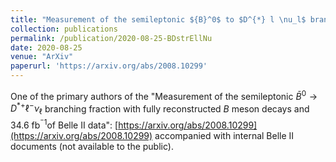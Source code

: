 ```yaml
---
title: "Measurement of the semileptonic ${B}^0$ to $D^{*} l \nu_l$ branching fraction with fully reconstructed $B$ meson decays and 34.6 fb$^{-1}$ of Belle II data."
collection: publications
permalink: /publication/2020-08-25-BDstrEllNu
date: 2020-08-25
venue: "ArXiv"
paperurl: 'https://arxiv.org/abs/2008.10299'
---
```


One of the primary authors of the "Measurement of the semileptonic $\bar{B}^0 \rightarrow D^{*+} \ell^{-} \nu_{\ell}$ branching fraction with fully reconstructed $B$ meson decays and 34.6 fb$^{^−1}$of Belle II data": [https://arxiv.org/abs/2008.10299](https://arxiv.org/abs/2008.10299) accompanied with internal Belle II documents (not available to the public).